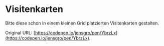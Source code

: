 # Visitenkarten

Bitte diese schon in einem kleinen Grid platzierten Visitenkarten gestalten.

Original URL: [https://codepen.io/jensgro/pen/YbrzLx](https://codepen.io/jensgro/pen/YbrzLx).

 